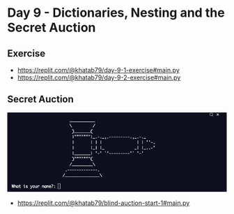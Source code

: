 # Day 9 - Dictionaries, Nesting and the Secret Auction

## Exercise

- https://replit.com/@khatab79/day-9-1-exercise#main.py
- https://replit.com/@khatab79/day-9-2-exercise#main.py


## Secret Auction

![Secret Auction](009_day9.gif)

- https://replit.com/@khatab79/blind-auction-start-1#main.py